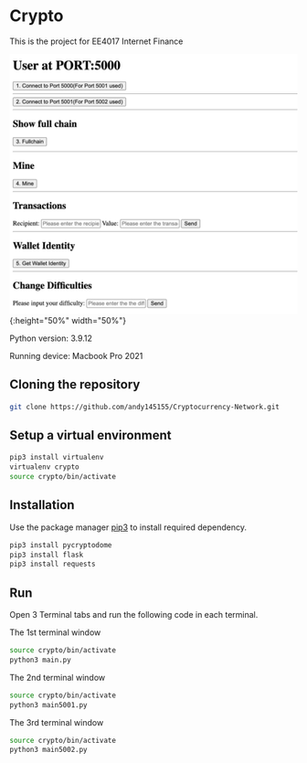 # Crypto

This is the project for EE4017 Internet Finance 

![](pic/5000.png){:height="50%" width="50%"}

Python version: 3.9.12

Running device: Macbook Pro 2021 

## Cloning the repository

```bash
git clone https://github.com/andy145155/Cryptocurrency-Network.git
```

## Setup a virtual environment 
```bash
pip3 install virtualenv
virtualenv crypto
source crypto/bin/activate
```
## Installation

Use the package manager [pip3](https://pip.pypa.io/en/stable/) to install required dependency.

```bash
pip3 install pycryptodome
pip3 install flask
pip3 install requests
```

## Run

Open 3 Terminal tabs and run the following code in each terminal.

The 1st terminal window
```bash
source crypto/bin/activate
python3 main.py
```

The 2nd terminal window
```bash
source crypto/bin/activate
python3 main5001.py
```

The 3rd terminal window
```bash
source crypto/bin/activate
python3 main5002.py
```